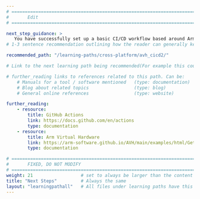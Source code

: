 ```yaml
---
# ================================================================================
#       Edit
# ================================================================================

next_step_guidance: >
   You have successfully set up a basic CI/CD workflow based around Arm Virtual Hardware. Further automation is possible.
# 1-3 sentence recommendation outlining how the reader can generally keep learning about these topics, and a specific explanation of why the next step is being recommended.

recommended_path: "/learning-paths/cross-platform/avh_cicd2/"

# Link to the next learning path being recommended(For example this could be /learning-paths/server-and-cloud/mongodb).

# further_reading links to references related to this path. Can be:
    # Manuals for a tool / software mentioned   (type: documentation)
    # Blog about related topics                 (type: blog)
    # General online references                 (type: website) 

further_reading:
    - resource:
        title: GitHub Actions
        link: https://docs.github.com/en/actions
        type: documentation
    - resource:
        title: Arm Virtual Hardware
        link: https://arm-software.github.io/AVH/main/examples/html/GetStarted.html
        type: documentation

# ================================================================================
#       FIXED, DO NOT MODIFY
# ================================================================================
weight: 21                  # set to always be larger than the content in this path, and one more than 'review'
title: "Next Steps"         # Always the same
layout: "learningpathall"   # All files under learning paths have this same wrapper
---
```

